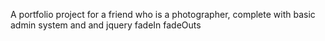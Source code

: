 A portfolio project for a friend who is a photographer, complete with basic admin system and and jquery fadeIn fadeOuts
